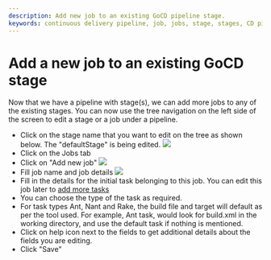 ```yaml
---
description: Add new job to an existing GoCD pipeline stage.
keywords: continuous delivery pipeline, job, jobs, stage, stages, CD pipeline
---
```


# Add a new job to an existing GoCD stage

Now that we have a pipeline with stage(s), we can add more jobs to any of the existing stages. You can now use the tree navigation on the left side of the screen to edit a stage or a job under a pipeline.

-   Click on the stage name that you want to edit on the tree as shown below. The "defaultStage" is being edited.
![](../images/edit_stage_link_on_tree.png)
-   Click on the Jobs tab
-   Click on "Add new job"
![](../images/add_new_job_link.png)
-   Fill job name and job details
![](../images/add_new_job_window.png)
-   Fill in the details for the initial task belonging to this job. You can edit this job later to [add more tasks](admin_add_task.html)
-   You can choose the type of the task as required.
-   For task types Ant, Nant and Rake, the build file and target will default as per the tool used. For example, Ant task, would look for build.xml in the working directory, and use the default task if nothing is mentioned.
-   Click on help icon next to the fields to get additional details about the fields you are editing.
-   Click "Save"
